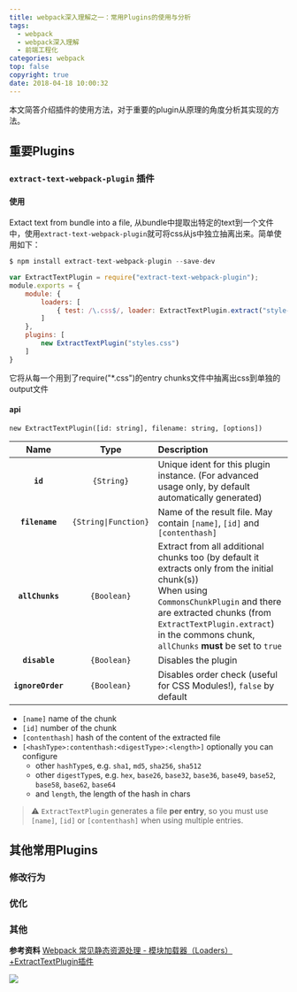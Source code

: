 ```yaml
---
title: webpack深入理解之一：常用Plugins的使用与分析
tags:
  - webpack
  - webpack深入理解
  - 前端工程化
categories: webpack
top: false
copyright: true
date: 2018-04-18 10:00:32
---
```

本文简答介绍插件的使用方法，对于重要的plugin从原理的角度分析其实现的方法。
<!--more-->

## 重要Plugins

### `extract-text-webpack-plugin` 插件

#### 使用

Extact text from bundle into a file, 从bundle中提取出特定的text到一个文件中，使用`extract-text-webpack-plugin`就可将css从js中独立抽离出来。简单使用如下：

```js
$ npm install extract-text-webpack-plugin --save-dev

var ExtractTextPlugin = require("extract-text-webpack-plugin");
module.exports = {
    module: {
        loaders: [
            { test: /\.css$/, loader: ExtractTextPlugin.extract("style-loader", "css-loader") }
        ]
    },
    plugins: [
        new ExtractTextPlugin("styles.css")
    ]
}
```
它将从每一个用到了require("*.css")的entry chunks文件中抽离出css到单独的output文件

####  api
```
new ExtractTextPlugin([id: string], filename: string, [options])
```
|Name|Type|Description|
|:--:|:--:|:----------|
|**`id`**|`{String}`|Unique ident for this plugin instance. (For advanced usage only, by default automatically generated)|
|**`filename`**|`{String\|Function}`|Name of the result file. May contain `[name]`, `[id]` and `[contenthash]`|
|**`allChunks`**|`{Boolean}`|Extract from all additional chunks too (by default it extracts only from the initial chunk(s))<br />When using `CommonsChunkPlugin` and there are extracted chunks (from `ExtractTextPlugin.extract`) in the commons chunk, `allChunks` **must** be set to `true`|
|**`disable`**|`{Boolean}`|Disables the plugin|
|**`ignoreOrder`**|`{Boolean}`|Disables order check (useful for CSS Modules!), `false` by default|

* `[name]` name of the chunk
* `[id]` number of the chunk
* `[contenthash]` hash of the content of the extracted file
* `[<hashType>:contenthash:<digestType>:<length>]` optionally you can configure
  * other `hashType`s, e.g. `sha1`, `md5`, `sha256`, `sha512`
  * other `digestType`s, e.g. `hex`, `base26`, `base32`, `base36`, `base49`, `base52`, `base58`, `base62`, `base64`
  * and `length`, the length of the hash in chars

> :warning: `ExtractTextPlugin` generates a file **per entry**, so you must use `[name]`, `[id]` or `[contenthash]` when using multiple entries.


## 其他常用Plugins
### 修改行为
### 优化
### 其他


**参考资料**
[Webpack 常见静态资源处理 - 模块加载器（Loaders）+ExtractTextPlugin插件](https://www.cnblogs.com/sloong/p/5826818.html)

![](http://oankigr4l.bkt.clouddn.com/wexin.png)